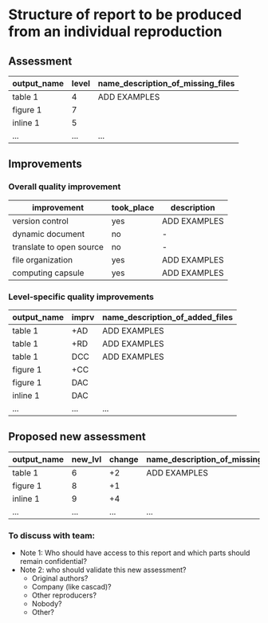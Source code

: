 # Structure of report to be produced from an individual reproduction  

## Assessment

| output_name | level | name_description_of_missing_files |
|-------------|-------|-----------------------------------|
| table 1     | 4     |        ADD EXAMPLES               |
| figure 1    | 7     |                                   |
| inline 1    | 5     |                                   |
| ...         | ...   | ...                               |  


## Improvements

### Overall quality improvement


 | improvement              | took_place |  description         |
 |--------------------------|------------|--------------------|
 | version control          |   yes      |   ADD EXAMPLES       |
 | dynamic document         |   no       |   -                  |
 | translate to open source |   no       |   -                  |
 | file organization        |   yes      |   ADD EXAMPLES       |
 | computing capsule        |   yes      |   ADD EXAMPLES       |    


###  Level-specific quality improvements

| output_name | imprv | name_description_of_added_files   |
|-------------|-------|-----------------------------------|
| table 1     | +AD   |        ADD EXAMPLES               |
| table 1     | +RD   |        ADD EXAMPLES               |
| table 1     | DCC   |        ADD EXAMPLES               |
| figure 1    | +CC   |                                   |
| figure 1    | DAC   |                                   |
| inline 1    | DAC   |                                   |
| ...         | ...   | ...                               |  




## Proposed new assessment  

| output_name | new_lvl | change | name_description_of_missing_files |
|-------------|---------|---------|-----------------------------------|
| table 1     | 6       | +2      |        ADD EXAMPLES               |
| figure 1    | 8       | +1      |                                   |
| inline 1    | 9       | +4      |                                   |
| ...         | ...     | ...     | ...                               |  



### To discuss with team:
- Note 1: Who should have access to this report and which parts should remain confidential?   
- Note 2: who should validate this new assessment?
   - Original authors?  
   - Company (like cascad)?  
   - Other reproducers?
   - Nobody?
   - Other?
